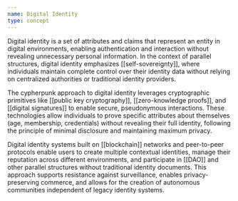 ```yaml
---
name: Digital Identity
type: concept
---
```


Digital identity is a set of attributes and claims that represent an entity in digital environments, enabling authentication and interaction without revealing unnecessary personal information. In the context of parallel structures, digital identity emphasizes [[self-sovereignty]], where individuals maintain complete control over their identity data without relying on centralized authorities or traditional identity providers.

The cypherpunk approach to digital identity leverages cryptographic primitives like [[public key cryptography]], [[zero-knowledge proofs]], and [[digital signatures]] to enable secure, pseudonymous interactions. These technologies allow individuals to prove specific attributes about themselves (age, membership, credentials) without revealing their full identity, following the principle of minimal disclosure and maintaining maximum privacy.

Digital identity systems built on [[blockchain]] networks and peer-to-peer protocols enable users to create multiple contextual identities, manage their reputation across different environments, and participate in [[DAO]] and other parallel structures without traditional identity documents. This approach supports resistance against surveillance, enables privacy-preserving commerce, and allows for the creation of autonomous communities independent of legacy identity systems.